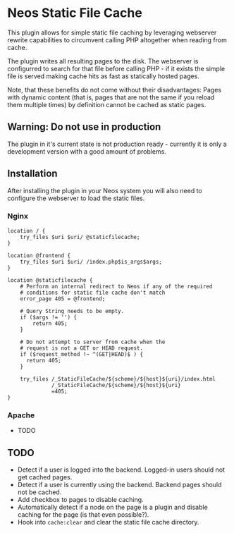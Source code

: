 # Neos Static File Cache

This plugin allows for simple static file caching by leveraging webserver
rewrite capabilities to circumvent calling PHP altogether when reading from cache.

The plugin writes all resulting pages to the disk. The webserver is configurred to search
for that file before calling PHP - if it exists the simple file is served making cache hits
as fast as statically hosted pages.

Note, that these benefits do not come without their disadvantages: Pages with dynamic content
(that is, pages that are not the same if you reload them multiple times) by definition cannot
be cached as static pages.

## Warning: Do not use in production
The plugin in it's current state is not production ready - currently it is only a development
version with a good amount of problems.

## Installation
After installing the plugin in your Neos system you will also need to configure the webserver
to load the static files.

### Nginx
```
location / {
    try_files $uri $uri/ @staticfilecache;
}

location @frontend {
    try_files $uri $uri/ /index.php$is_args$args;
}

location @staticfilecache {
    # Perform an internal redirect to Neos if any of the required
    # conditions for static file cache don't match
    error_page 405 = @frontend;
    
    # Query String needs to be empty.
    if ($args != '') {
        return 405;
    }

    # Do not attempt to server from cache when the
    # request is not a GET or HEAD request.
    if ($request_method !~ ^(GET|HEAD)$ ) {
      return 405;
    }

    try_files /_StaticFileCache/${scheme}/${host}${uri}/index.html
              /_StaticFileCache/${scheme}/${host}${uri}
              =405;
}
```

### Apache
- TODO

## TODO
- Detect if a user is logged into the backend. Logged-in users should not get cached pages.
- Detect if a user is currently using the backend. Backend pages should not be cached.
- Add checkbox to pages to disable caching.
- Automatically detect if a node on the page is a plugin and disable caching for the page (is that even possible?).
- Hook into `cache:clear` and clear the static file cache directory.
